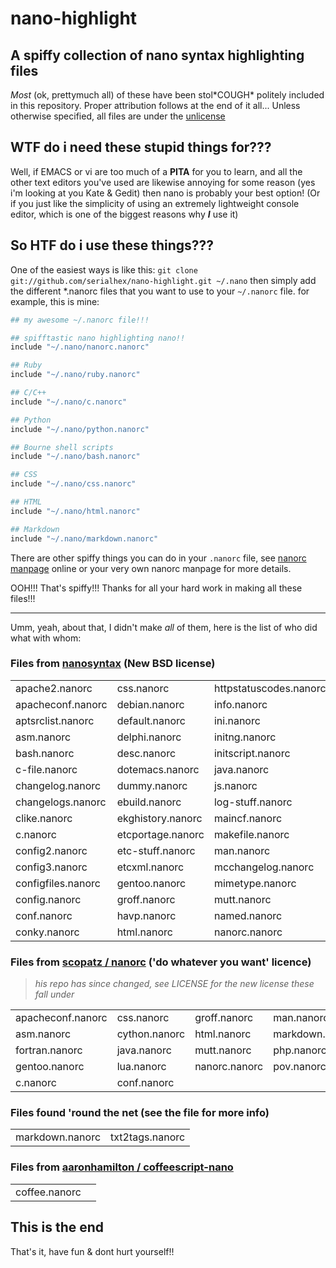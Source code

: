 nano-highlight
==============

A spiffy collection of nano syntax highlighting files
-----------------------------------------------------

*Most* (ok, prettymuch all) of these have been stol\*COUGH\* politely included in this repository.  Proper
attribution follows at the end of it all...  Unless otherwise specified, all files are under the [unlicense](http://unlicense.org/)

WTF do i need these stupid things for???
----------------------------------------

Well, if EMACS or vi are  too much of a **PITA** for you to learn, and all the other text editors you've used are
likewise annoying for some reason (yes i'm looking at you Kate & Gedit) then nano is probably your best option!  (Or
if you just like the simplicity of using an extremely lightweight console editor, which is one of the biggest reasons
why __*I*__ use it)

So HTF do i use these things???
-------------------------------

One of the easiest ways is like this:
`git clone git://github.com/serialhex/nano-highlight.git ~/.nano`
then simply add the different \*.nanorc files that you want to use to your `~/.nanorc` file.  for example, this is mine:

```bash
## my awesome ~/.nanorc file!!!

## spifftastic nano highlighting nano!!
include "~/.nano/nanorc.nanorc"

## Ruby
include "~/.nano/ruby.nanorc"

## C/C++
include "~/.nano/c.nanorc"

## Python
include "~/.nano/python.nanorc"

## Bourne shell scripts
include "~/.nano/bash.nanorc"

## CSS
include "~/.nano/css.nanorc"

## HTML
include "~/.nano/html.nanorc"

## Markdown
include "~/.nano/markdown.nanorc"
```

There are other spiffy things you can do in your `.nanorc` file, see [nanorc manpage](http://www.nano-editor.org/dist/v2.8/nanorc.5.html) online or your very own nanorc manpage for more details.

OOH!!! That's spiffy!!! Thanks for all your hard work in making all these files!!!

---

Umm, yeah, about that, I didn't make *all* of them, here is the list of who did what with whom:

### Files from [nanosyntax](http://code.google.com/p/nanosyntax/) (New BSD license)

| | | | | |
| --- | --- | --- | --- | --- |
| apache2.nanorc     | css.nanorc        | httpstatuscodes.nanorc | nscd.nanorc        | rcfiles-new.nanorc  |
| apacheconf.nanorc  | debian.nanorc     | info.nanorc            | others.nanorc      | rsync.nanorc        |
| aptsrclist.nanorc  | default.nanorc    | ini.nanorc             | paludis.nanorc     | ruby.nanorc         |
| asm.nanorc         | delphi.nanorc     | initng.nanorc          | passwd.nanorc      | shlike.nanorc       |
| bash.nanorc        | desc.nanorc       | initscript.nanorc      | patch.nanorc       | sh.nanorc           |
| c-file.nanorc      | dotemacs.nanorc   | java.nanorc            | perl.nanorc        | softcam.nanorc      |
| changelog.nanorc   | dummy.nanorc      | js.nanorc              | php2.nanorc        | sources_list.nanorc |
| changelogs.nanorc  | ebuild.nanorc     | log-stuff.nanorc       | php.nanorc         | tab.nanorc          |
| clike.nanorc       | ekghistory.nanorc | maincf.nanorc          | plaudis.nanorc     | tcl.nanorc          |
| c.nanorc           | etcportage.nanorc | makefile.nanorc        | po.nanorc          | tex.nanorc          |
| config2.nanorc     | etc-stuff.nanorc  | man.nanorc             | postgresql.nanorc  | urls.nanorc         |
| config3.nanorc     | etcxml.nanorc     | mcchangelog.nanorc     | pov.nanorc         | vhost.nanorc        |
| configfiles.nanorc | gentoo.nanorc     | mimetype.nanorc        | privoxy.nanorc     | xdefaults.nanorc    |
| config.nanorc      | groff.nanorc      | mutt.nanorc            | profile.nanorc     | xml.nanorc          |
| conf.nanorc        | havp.nanorc       | named.nanorc           | python.nanorc      | xorg.nanorc         |
| conky.nanorc       | html.nanorc       | nanorc.nanorc          | rcfiles.nanorc     |                     |

### Files from [scopatz / nanorc](https://github.com/scopatz/nanorc) ('do whatever you want' licence)

> *his repo has since changed, see LICENSE for the new license these fall under*

| | | | | | |
| --- | --- | --- | --- | --- | --- |
| apacheconf.nanorc | css.nanorc    | groff.nanorc  | man.nanorc      | patch.nanorc | python.nanorc |
| asm.nanorc        | cython.nanorc | html.nanorc   | markdown.nanorc | perl.nanorc  | tex.nanorc    |
| fortran.nanorc    | java.nanorc   | mutt.nanorc   | php.nanorc      | reST.nanorc  | xml.nanorc    |
| gentoo.nanorc     | lua.nanorc    | nanorc.nanorc | pov.nanorc      | ruby.nanorc  | sh.nanorc     |
| c.nanorc          | conf.nanorc   |               |                 |              |               |

### Files found 'round the net (see the file for more info)

| | |
| --- | --- |
| markdown.nanorc | txt2tags.nanorc |

### Files from [aaronhamilton / coffeescript-nano](https://github.com/aaronhamilton/coffeescript-nano)

| | |
| --- | --- |
| coffee.nanorc | |

## This is the end ##

That's it, have fun & dont hurt yourself!!
